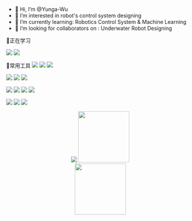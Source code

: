 - 👋 Hi, I’m @Yunga-Wu
- 👀 I’m interested in robot's control system designing
- 🌱 I’m currently learning: Robotics Control System & Machine Learning
- 💞️ I’m looking for collaborators on : Underwater Robot Designing

👣正在学习
<!-- https://img.shields.io/badge/左字段-右字段-十六进制背景颜色?style=样式&logo=添加logo&logoColor=logo颜色 -->
![](https://img.shields.io/badge/-Python-F09820?style=flat&logo=Python&logoColor=3776AB)
![](https://img.shields.io/badge/-C++-217346?style=flat&logo=C++&logoColor=00599C)


🎠常用工具
![](https://img.shields.io/badge/-C%2B%2B-red) <!-- C++ -->
![](https://img.shields.io/badge/-VS%20Code-blue) <!-- VS Code -->
![](https://img.shields.io/badge/-Xcode-green) <!-- Xcode -->  

![](https://img.shields.io/badge/-Linux-brightgreen) <!-- Linux -->
![](https://img.shields.io/badge/-ROS-red) <!-- ROS -->
![](https://img.shields.io/badge/%E5%B5%8C%E5%85%A5%E5%BC%8F-STM32-brightgreen) <!-- 嵌入式STM32 -->  

![](https://img.shields.io/badge/-%E6%B7%B1%E5%BA%A6%E5%AD%A6%E4%B9%A0-orange) <!-- 深度学习 -->
![](https://img.shields.io/badge/-Python-blue) <!-- Python -->
![](https://img.shields.io/badge/-PyCharm-yellowgreen) <!-- PyCharm -->
![](https://img.shields.io/badge/-Pytorch-green) <!-- Pytorch -->  

![](https://img.shields.io/badge/%E6%9C%BA%E5%99%A8%E4%BA%BA-%E6%8E%A7%E5%88%B6%E7%B3%BB%E7%BB%9F-yellowgreen) <!-- 机器人控制系统 -->
![](https://img.shields.io/badge/-%E8%87%AA%E5%8A%A8%E9%A9%BE%E9%A9%B6-blue) <!-- 自动驾驶 -->
![](https://img.shields.io/badge/-Matlab-blue) <!-- 仿真Matlab -->  

<!-- most used language -->
<div align="center">
	<img  src="https://github-readme-stats.vercel.app/api/top-langs/?username=Yunga-Wu&hide_title=true&hide_border=true&layout=compact&langs_count=6&text_color=000&icon_color=fff&bg_color=0,52fa5a,4dfcff,c64dff&theme=graywhite" />
	<img height="137px" src="https://github-readme-stats.vercel.app/api?username=Yunga-Wu&hide_title=true&hide_border=true&show_icons=trueline_height=21&text_color=000&icon_color=000&bg_color=0,ea6161,ffc64d,fffc4d,52fa5a&theme=graywhite" />
</div>

<!-- github状态 -->
<div align="center">
	<img height="137px" src="https://github-readme-stats.vercel.app/api?username=Yunga-Wu&hide_title=true&hide_border=true&show_icons=trueline_height=21&text_color=000&icon_color=000&bg_color=0,ea6161,ffc64d,fffc4d,52fa5a&theme=graywhite" />
</div>
